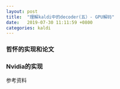 ```yaml
---
layout: post
title:  "理解kaldi中的decoder(五）- GPU解码"
date:   2019-07-30 11:11:59 +0800
categories: kaldi
---
```


### 哲怀的实现和论文
### Nvidia的实现


参考资料

[kaldi-lattice-url]: http://kaldi-asr.org/doc/lattices.html
[povey-lattice-paper]: https://www.danielpovey.com/files/2012_icassp_lattices.pdf